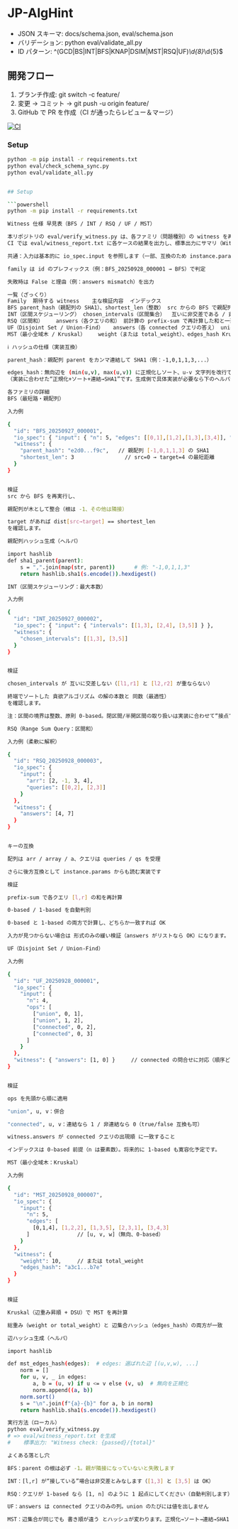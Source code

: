 ﻿# JP-AlgHint

- JSON スキーマ: docs/schema.json, eval/schema.json
- バリデーション: python eval/validate_all.py
- ID パターン: ^(GCD|BS|INT|BFS|KNAP|DSIM|MST|RSQ|UF)_\d{8}_\d{5}$

## 開発フロー
1. ブランチ作成: git switch -c feature/<topic>
2. 変更 → コミット → git push -u origin feature/<topic>
3. GitHub で PR を作成（CI が通ったらレビュー＆マージ）

[![CI](https://github.com/orkan2004/JP-AlgHint/actions/workflows/ci.yml/badge.svg)](https://github.com/orkan2004/JP-AlgHint/actions/workflows/ci.yml)

### Setup
```bash
python -m pip install -r requirements.txt
python eval/check_schema_sync.py
python eval/validate_all.py


## Setup

```powershell
python -m pip install -r requirements.txt

Witness 仕様 早見表（BFS / INT / RSQ / UF / MST）

本リポジトリの eval/verify_witness.py は、各ファミリ（問題種別）の witness を再計算して妥当性を検証します。
CI では eval/witness_report.txt に各ケースの結果を出力し、標準出力にサマリ（Witness check: P/T）を表示します。

共通：入力は基本的に io_spec.input を参照します（一部、互換のため instance.params も読みます）

family は id のプレフィックス（例：BFS_20250928_000001 → BFS）で判定

失敗時は False と理由（例：answers mismatch）を出力

一覧（ざっくり）
Family	期待する witness	主な検証内容	インデックス
BFS	parent_hash（親配列の SHA1）、shortest_len（整数）	src からの BFS で親配列が正しい / target があれば最短距離が一致	0-based
INT（区間スケジューリング）	chosen_intervals（区間集合）	互いに非交差である / 貪欲最適数と同数（最適性チェック）	0-based（開始・終了は整数）
RSQ（区間和）	answers（各クエリの和）	前計算の prefix-sum で再計算した和と一致	0/1 どちらも可（自動判別）
UF（Disjoint Set / Union-Find）	answers（各 connected クエリの答え）	union と connected を逐次適用し、連結判定の列が一致	0-based（※将来 1-based も検討）
MST（最小全域木 / Kruskal）	weight（または total_weight）、edges_hash	Kruskal で得た MST の総重み・辺集合ハッシュと一致	0-based

ℹ️ ハッシュの仕様（実装互換）

parent_hash：親配列 parent をカンマ連結して SHA1（例：-1,0,1,1,3,...）

edges_hash：無向辺を (min(u,v), max(u,v)) に正規化しソート、u-v 文字列を改行で連結して SHA1
（実装に合わせた“正規化+ソート+連結→SHA1”です。生成側で具体実装が必要なら下のヘルパ例を参照）

各ファミリの詳細
BFS（最短路・親配列）

入力例

{
  "id": "BFS_20250927_000001",
  "io_spec": { "input": { "n": 5, "edges": [[0,1],[1,2],[1,3],[3,4]], "src": 0, "target": 4 } },
  "witness": {
    "parent_hash": "e2d0...f9c",   // 親配列 [-1,0,1,1,3] の SHA1
    "shortest_len": 3                // src=0 → target=4 の最短距離
  }
}


検証
src から BFS を再実行し、

親配列が木として整合（根は -1、その他は隣接）

target があれば dist[src→target] == shortest_len
を確認します。

親配列ハッシュ生成（ヘルパ）

import hashlib
def sha1_parent(parent):
    s = ",".join(map(str, parent))      # 例: "-1,0,1,1,3"
    return hashlib.sha1(s.encode()).hexdigest()

INT（区間スケジューリング：最大本数）

入力例

{
  "id": "INT_20250927_000002",
  "io_spec": { "input": { "intervals": [[1,3], [2,4], [3,5]] } },
  "witness": {
    "chosen_intervals": [[1,3], [3,5]]
  }
}


検証

chosen_intervals が 互いに交差しない（[l1,r1] と [l2,r2] が重ならない）

終端でソートした 貪欲アルゴリズム の解の本数と 同数（最適性）
を確認します。

注：区間の境界は整数、原則 0-based。閉区間/半開区間の取り扱いは実装に合わせて“接点で非交差”になるよう定義（[1,3] と [3,5] は非交差として扱います）。

RSQ（Range Sum Query：区間和）

入力例（柔軟に解釈）

{
  "id": "RSQ_20250928_000003",
  "io_spec": {
    "input": {
      "arr": [2, -1, 3, 4],
      "queries": [[0,2], [2,3]]
    }
  },
  "witness": {
    "answers": [4, 7]
  }
}


キーの互換

配列は arr / array / a、クエリは queries / qs を受理

さらに後方互換として instance.params からも読む実装です

検証

prefix-sum で各クエリ [l,r] の和を再計算

0-based / 1-based を自動判別

0-based と 1-based の両方で計算し、どちらか一致すれば OK

入力が見つからない場合は 形式のみの緩い検証（answers がリストなら OK）になります。

UF（Disjoint Set / Union-Find）

入力例

{
  "id": "UF_20250928_000001",
  "io_spec": {
    "input": {
      "n": 4,
      "ops": [
        ["union", 0, 1],
        ["union", 1, 2],
        ["connected", 0, 2],
        ["connected", 0, 3]
      ]
    }
  },
  "witness": { "answers": [1, 0] }     // connected の問合せに対応（順序どおり）
}


検証

ops を先頭から順に適用

"union", u, v：併合

"connected", u, v：連結なら 1 / 非連結なら 0（true/false 互換も可）

witness.answers が connected クエリの出現順 に一致すること

インデックスは 0-based 前提（n は要素数）。将来的に 1-based も寛容化予定です。

MST（最小全域木：Kruskal）

入力例

{
  "id": "MST_20250928_000007",
  "io_spec": {
    "input": {
      "n": 5,
      "edges": [
        [0,1,4], [1,2,2], [1,3,5], [2,3,1], [3,4,3]
      ]               // [u, v, w]（無向、0-based）
    }
  },
  "witness": {
    "weight": 10,     // または total_weight
    "edges_hash": "a3c1...b7e"
  }
}


検証

Kruskal（辺重み昇順 + DSU）で MST を再計算

総重み（weight or total_weight）と 辺集合ハッシュ（edges_hash）の両方が一致

辺ハッシュ生成（ヘルパ）

import hashlib

def mst_edges_hash(edges):  # edges: 選ばれた辺 [(u,v,w), ...]
    norm = []
    for u, v, _ in edges:
        a, b = (u, v) if u <= v else (v, u)  # 無向を正規化
        norm.append((a, b))
    norm.sort()
    s = "\n".join(f"{a}-{b}" for a, b in norm)
    return hashlib.sha1(s.encode()).hexdigest()

実行方法（ローカル）
python eval/verify_witness.py
# => eval/witness_report.txt を生成
#    標準出力: "Witness check: {passed}/{total}"

よくある落とし穴

BFS：parent の根は必ず -1。親が隣接になっていないと失敗します

INT：[l,r] が“接している”場合は非交差とみなします（[1,3] と [3,5] は OK）

RSQ：クエリが 1-based なら [1, n] のように 1 起点にしてください（自動判別します）

UF：answers は connected クエリのみの列。union のたびには値を出しません

MST：辺集合が同じでも 書き順が違う とハッシュが変わります。正規化→ソート→連結→SHA1 の手順で
